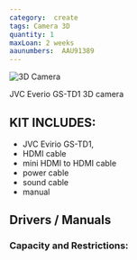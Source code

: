 ```yaml
---
category:  create
tags: Camera 3D
quantity: 1
maxLoan: 2 weeks
aaunumbers:  AAU91389
---
```

![3D Camera](https://www3.jvckenwood.com/press/2011/gs-td1_top.jpg)

JVC Everio GS-TD1 3D camera
## KIT INCLUDES:
-  JVC Evirio GS-TD1, 
-  HDMI cable 
-  mini HDMI to HDMI cable 
-  power cable 
-  sound cable 
-  manual

## Drivers / Manuals
[]()



### Capacity and Restrictions:
